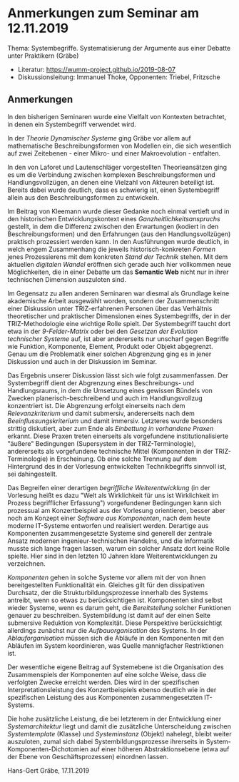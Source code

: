 # Anmerkungen zum Seminar am 12.11.2019

Thema: Systembegriffe.  Systematisierung der Argumente aus einer Debatte unter
Praktikern (Gräbe)
* Literatur: https://wumm-project.github.io/2019-08-07
* Diskussionsleitung: Immanuel Thoke, Opponenten: Triebel, Fritzsche

## Anmerkungen

In den bisherigen Seminaren wurde eine Vielfalt von Kontexten betrachtet, in
denen ein Systembegriff verwendet wird.

In der *Theorie Dynamischer Systeme* ging Gräbe vor allem auf mathematische
Beschreibungsformen von Modellen ein, die sich wesentlich auf zwei
Zeitebenen - einer Mikro- und einer Makroevolution - entfalten.

In den von Laforet und Lautenschläger vorgestellten Theorieansätzen ging es um
die Verbindung zwischen komplexen Beschreibungsformen und Handlungsvollzügen,
an denen eine Vielzahl von Akteuren beteiligt ist.  Bereits dabei wurde
deutlich, dass es schwierig ist, einen Systembegriff allein aus den
Beschreibungsformen zu entwickeln.

Im Beitrag von Kleemann wurde dieser Gedanke noch einmal vertieft und in den
historischen Entwicklungskontext eines *Ganzheitlichkeitsanspruchs* gestellt,
in dem die Differenz zwischen den Erwartungen (kodiert in den
Beschreibungsformen) und den Erfahrungen (aus den Handlungsvollzügen)
praktisch prozessiert werden kann.  In den Ausführungen wurde deutlich, in
welch engem Zusammenhang die jeweils historisch-konkreten *Formen* jenes
Prozessierens mit dem konkreten *Stand der Technik* stehen.  Mit dem aktuellen
_digitalen Wandel_ eröffnen sich gerade auch hier vollkommen neue
Möglichkeiten, die in einer Debatte um das **Semantic Web** nicht nur in ihrer
technischen Dimension auszuloten sind.

Im Gegensatz zu allen anderen Seminaren war diesmal als Grundlage keine
akademische Arbeit ausgewählt worden, sondern der Zusammenschnitt einer
Diskussion unter TRIZ-erfahrenen Personen über das Verhältnis theoretischer
und praktischer Dimensionen eines Systembegriffs, der in der TRIZ-Methodologie
eine wichtige Rolle spielt. Der Systembegriff taucht dort etwa in der
_9-Felder-Matrix_ oder bei den _Gesetzen der Evolution technischer Systeme_
auf, ist aber andererseits nur unscharf gegen Begriffe wie Funktion,
Komponente, Element, Produkt oder Objekt abgegrenzt.  Genau um die Problematik
einer solchen Abgrenzung ging es in jener Diskussion und auch in der
Diskussion im Seminar.

Das Ergebnis unserer Diskussion lässt sich wie folgt zusammenfassen. Der
Systembegriff dient der Abgrenzung eines Beschreibungs- und Handlungsraums, in
dem die Umsetzung eines gewissen Bündels von Zwecken planerisch-beschreibend
und auch im Handlungsvollzug konzentriert ist.  Die Abgrenzung erfolgt
einerseits nach dem _Relevanzkriterium_ und damit submersiv, andererseits nach
dem _Beeinflussungskriterium_ und damit immersiv.  Letzteres wurde besonders
strittig diskutiert, aber zum Ende als *Einbettung in vorhandene Praxen*
erkannt.  Diese Praxen treten einerseits als vorgefundene institutionalisierte
"äußere" Bedingungen (Supersystem in der TRIZ-Terminologie), andererseits als
vorgefundene technische Mittel (Komponenten in der TRIZ-Terminologie) in
Erscheinung.  Ob eine solche Trennung auf dem Hintergrund des in der Vorlesung
entwickelten Technikbegriffs sinnvoll ist, sei dahingestellt.

Das Begreifen einer derartigen *begriffliche Weiterentwicklung* (in der
Vorlesung heißt es dazu "Welt als Wirklichkeit für uns ist Wirklichkeit im
Prozess begrifflicher Erfassung") vorgefundener Bedingungen kann sich
prozessual am Konzertbeispiel aus der Vorlesung orientieren, besser aber noch
am Konzept einer *Software aus Komponenten*, nach dem heute moderne IT-Systeme
entworfen und realisiert werden.  Derartige aus Komponenten zusammengesetzte
Systeme sind generell der zentrale Ansatz modernen ingenieur-technischen
Handelns, und die Informatik musste sich lange fragen lassen, warum ein
solcher Ansatz dort keine Rolle spielte.  Hier sind in den letzten 10 Jahren
klare Weiterentwicklungen zu verzeichnen.

_Komponenten_ gehen in solche Systeme vor allem mit der von ihnen
bereitgestellten Funktionalität ein. Gleiches gilt für den dissipativen
Durchsatz, der die Strukturbildungsprozesse innerhalb des Systems antreibt,
wenn so etwas zu berücksichtigen ist. Komponenten sind selbst wieder Systeme,
wenn es darum geht, die *Bereitstellung* solcher Funktionen genauer zu
beschreiben.  Systembildung ist damit auf der einen Seite submersive Reduktion
von Komplexität.  Diese Perspektive berücksichtigt allerdings zunächst nur die
*Aufbauorganisation* des Systems. In der *Ablauforganisation* müssen sich die
Abläufe in den Komponenten mit den Abläufen im System koordinieren, was Quelle
mannigfacher Restriktionen ist.

Der wesentliche eigene Beitrag auf Systemebene ist die Organisation des
Zusammenspiels der Komponenten auf eine solche Weise, dass die verfolgten
Zwecke erreicht werden. Dies wird in der spezifischen Interpretationsleistung
des Konzertbeispiels ebenso deutlich wie in der spezifischen Leistung des aus
Komponenten zusammengesetzten IT-Systems.

Die hohe zusätzliche Leistung, die bei letzterem in der Entwicklung einer
_Systemarchitektur_ liegt und damit die zusätzliche Unterscheidung zwischen
_Systemtemplate_ (Klasse) und _Systeminstanz_ (Objekt) nahelegt, bleibt weiter
auszuloten, zumal sich dabei Systembildungsprozesse ihrerseits in
System-Komponenten-Dichotomien auf einer höheren Abstraktionsebene (etwa auf
der Ebene von Geschäftsprozessen) einordnen lassen.

Hans-Gert Gräbe, 17.11.2019